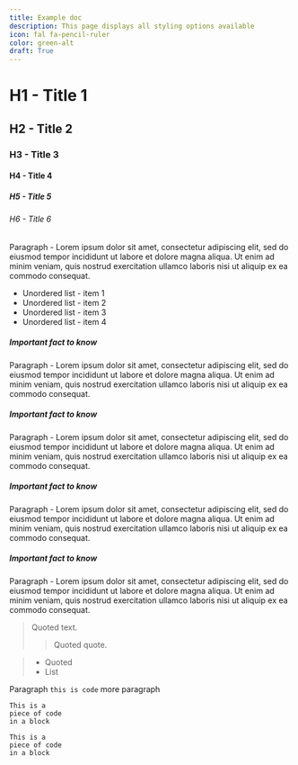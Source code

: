 ```yaml
---
title: Example doc
description: This page displays all styling options available
icon: fal fa-pencil-ruler
color: green-alt
draft: True
---
```



# H1 - Title 1

## H2 - Title 2

### H3 - Title 3

#### H4 - Title 4

##### H5 - Title 5

###### H6 - Title 6

Paragraph - Lorem ipsum dolor sit amet, consectetur adipiscing elit, sed do eiusmod tempor incididunt ut labore et dolore magna aliqua. Ut enim ad minim veniam, quis nostrud exercitation ullamco laboris nisi ut aliquip ex ea commodo consequat.

* Unordered list - item 1
* Unordered list - item 2
* Unordered list - item 3
* Unordered list - item 4

<div class="block-info blue">
	<h5><i class="far fa-info-circle"></i>Important fact to know</h5>
	<p>Paragraph - Lorem ipsum dolor sit amet, consectetur adipiscing elit, sed do eiusmod tempor incididunt ut labore et dolore magna aliqua. Ut enim ad minim veniam, quis nostrud exercitation ullamco laboris nisi ut aliquip ex ea commodo consequat.</p>
</div>

<div class="block-info pink">
	<h5><i class="far fa-exclamation-circle"></i>Important fact to know</h5>
	<p>Paragraph - Lorem ipsum dolor sit amet, consectetur adipiscing elit, sed do eiusmod tempor incididunt ut labore et dolore magna aliqua. Ut enim ad minim veniam, quis nostrud exercitation ullamco laboris nisi ut aliquip ex ea commodo consequat.</p>
</div>

<div class="block-info yellow">
	<h5><i class="far fa-exclamation-triangle"></i>Important fact to know</h5>
	<p>Paragraph - Lorem ipsum dolor sit amet, consectetur adipiscing elit, sed do eiusmod tempor incididunt ut labore et dolore magna aliqua. Ut enim ad minim veniam, quis nostrud exercitation ullamco laboris nisi ut aliquip ex ea commodo consequat.</p>
</div>

<div class="block-info green">
	<h5><i class="far fa-check-circle"></i>Important fact to know</h5>
	<p>Paragraph - Lorem ipsum dolor sit amet, consectetur adipiscing elit, sed do eiusmod tempor incididunt ut labore et dolore magna aliqua. Ut enim ad minim veniam, quis nostrud exercitation ullamco laboris nisi ut aliquip ex ea commodo consequat.</p>
</div>

> Quoted text.
> > Quoted quote.

> * Quoted 
> * List


Paragraph `this is code` more paragraph

~~~~
This is a 
piece of code 
in a block
~~~~

```
This is a 
piece of code 
in a block
```